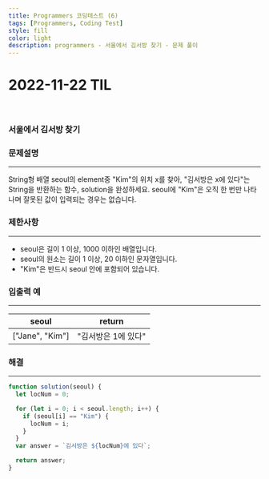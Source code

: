 ```yaml
---
title: Programmers 코딩테스트 (6)
tags: [Programmers, Coding Test]
style: fill
color: light
description: programmers - 서울에서 김서방 찾기 - 문제 풀이
---
```


# 2022-11-22 TIL

<br/>

### 서울에서 김서방 찾기

### 문제설명

---

String형 배열 seoul의 element중 "Kim"의 위치 x를 찾아, "김서방은 x에 있다"는 String을 반환하는 함수, solution을 완성하세요. seoul에 "Kim"은 오직 한 번만 나타나며 잘못된 값이 입력되는 경우는 없습니다.

### 제한사항

---

- seoul은 길이 1 이상, 1000 이하인 배열입니다.
- seoul의 원소는 길이 1 이상, 20 이하인 문자열입니다.
- "Kim"은 반드시 seoul 안에 포함되어 있습니다.

### 입출력 예

---

| seoul           | return              |
| --------------- | ------------------- |
| ["Jane", "Kim"] | "김서방은 1에 있다" |

### 해결

---

```jsx
function solution(seoul) {
  let locNum = 0;

  for (let i = 0; i < seoul.length; i++) {
    if (seoul[i] == "Kim") {
      locNum = i;
    }
  }
  var answer = `김서방은 ${locNum}에 있다`;

  return answer;
}
```
